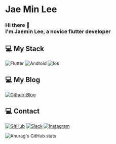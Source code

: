 # Jae Min Lee
### Hi there 👋 </br>I'm Jaemin Lee, a novice flutter developer

## 💻 My Stack

<img alt="Flutter" src ="https://img.shields.io/badge/Flutter-02569B.svg?&style=for-the-badge&logo=Flutter&logoColor=white"/> <img alt="Android" src ="https://img.shields.io/badge/Android-3DDC84.svg?&style=for-the-badge&logo=Android&logoColor=white"/> <img alt="Ios" src ="https://img.shields.io/badge/Apple-000000.svg?&style=for-the-badge&logo=Apple&logoColor=White"/> 

## 💻 My Blog
<a href = "https://jaeminlee-dev.github.io/"><img alt="Github-Blog" src ="https://img.shields.io/badge/GitHub-181717.svg?&style=for-the-badge&logo=GitHub&logoColor=white"/></a>

## 💻 Contact
<a href = "https://github.com/jaeminlee-dev"><img alt="GitHub" src ="https://img.shields.io/badge/GitHub-181717.svg?&style=for-the-badge&logo=GitHub&logoColor=white"/></a> <a href = "https://jaemin-dev.slack.com/"> <img alt="Slack" src ="https://img.shields.io/badge/Slack-4A154B.svg?&style=for-the-badge&logo=Slack&logoColor=white"/></a> <a href = "https://www.instagram.com/jlee_dbb/"> <img alt="Instagram" src ="https://img.shields.io/badge/Instagram-ff3399.svg?&style=for-the-badge&logo=Instagram&logoColor=white"/></a>

![Anurag's GitHub stats](https://github-readme-stats.vercel.app/api?username=jaeminlee-dev&show_icons=true&theme=radical)
